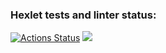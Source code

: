 ### Hexlet tests and linter status:
[![Actions Status](https://github.com/denyadeho/frontend-project-11/workflows/hexlet-check/badge.svg)](https://github.com/denyadeho/frontend-project-11/actions)
<a href="https://codeclimate.com/github/denyadeho/frontend-project-11/maintainability"><img src="https://api.codeclimate.com/v1/badges/fd8ce93be5ee937dd045/maintainability" /></a>
